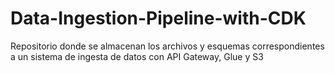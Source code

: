 # Data-Ingestion-Pipeline-with-CDK
Repositorio donde se almacenan los archivos y esquemas correspondientes a un sistema de ingesta de datos con API Gateway, Glue y S3 
